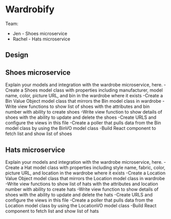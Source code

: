# Wardrobify

Team:

* Jen - Shoes microservice
* Rachel - Hats microservice

## Design

## Shoes microservice

Explain your models and integration with the wardrobe
microservice, here.
-Create a Shoes model class with properties including manufacturer, model name, color, picture URL, and bin in the wardrobe where it exists
-Create a Bin Value Object model class that mirrors the Bin model class in wardrobe
-Write view functions to show list of shoes with the attributes and bin number with ability to create shoes
-Write view function to show details of shoes with the ability to update and delete the shoes
-Create URLS and configure the views in this file
-Create a poller that pulls data from the Bin model class by using the BinVO model class
-Build React component to fetch list and show list of shoes

## Hats microservice

Explain your models and integration with the wardrobe
microservice, here.
-Create a Hat model class with properties including style name, fabric, color, picture URL, and location in the wardrobe where it exists
-Create a Location Value Object model class that mirrors the Location model class in wardrobe
-Write view functions to show list of hats with the attributes and location number with ability to create hats
-Write view function to show details of shoes with the ability to update and delete the hats
-Create URLS and configure the views in this file
-Create a poller that pulls data from the Location model class by using the LocationVO model class
-Build React component to fetch list and show list of hats
